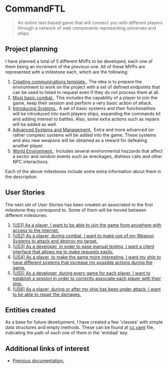 # CommandFTL

> An online text-based game that will connect you with different players through a network of web components representing universes and ships.

## Project planning

I have planned a total of 5 different MVPs to be developed, each one of them being an increment of the previous one.
All of these MVPs are represented with a milestone each, which are the following:

1. [Creating communications template.](https://github.com/Anglepi/CommandFTL/milestone/1). The idea is to prepare the environment to work on the project with a set of defined endpoints that can be used to listed to request even if they do not process them at all.
1. [Most basic combat.](https://github.com/Anglepi/CommandFTL/milestone/2). This includes the capability of a player to join the game, keep their session and perform a very basic action of attack.
1. [Introducing Systems.](https://github.com/Anglepi/CommandFTL/milestone/3). A set of basic systems and their functionalities will be introduced into each players ships, expanding the commands kit and adding interest to battles. Also, some extra actions such as repairs will be added as well.
1. [Advanced Systems and Management.](https://github.com/Anglepi/CommandFTL/milestone/4). Extra and more advanced (or rather complex) systems will be added into the game. These systems and also new weapons will be obtained as a reward for defeating another player.
1. [World Environment.](https://github.com/Anglepi/CommandFTL/milestone/5). Includes several environmental hazzards that affect a sector and random events such as wreckages, distress calls and other NPC interactions.

Each of the above milestones include some extra information about them in the description.

## User Stories

The next set of User Stories has been created an associated to the first milestone they correspond to. Some of them will be moved between different milestones.

1. [[US1] As a player, I want to be able to join the game from anywhere with access to the internet.](https://github.com/Anglepi/CommandFTL/issues/1)
1. [[US2] As a player, during combat, I want to make use of my Weapon Systems to attack and destroy my target.](https://github.com/Anglepi/CommandFTL/issues/2)
1. [[US3] As a developer, in order to ease manual testing, I want a client interface that allows me to make requests easily.](https://github.com/Anglepi/CommandFTL/issues/3)
1. [[US4] As a player, to make the game more interesting, I want my ship to have different systems that increase my possible actions during the game.](https://github.com/Anglepi/CommandFTL/issues/4)
1. [[US5] As a developer, during every game for each player, I want to establish a session in order to correctly associate each player with their ship.](https://github.com/Anglepi/CommandFTL/issues/6)
1. [[US6] As a player, during or after my ship has been under attack, I want to be able to repair the damages.](https://github.com/Anglepi/CommandFTL/issues/7)

## Entities created

As a base for future development, I have created a few 'classes' with simple data structures and empty methods. These can be found at [cc.yaml](https://github.com/Anglepi/CommandFTL/blob/main/cc.yaml) file, indicating the path of each one of them in the 'entidad' key.

## Additional links of interest

- [Previous documentation.](https://github.com/Anglepi/CommandFTL/blob/main/docs/README.md)
